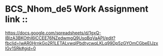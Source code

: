 # BCS_Nhom_de5 Work Assignment link ::
https://docs.google.com/spreadsheets/d/1gxQ-lBlzA3BKOthI6ICCEE76NZedwmgQ9UsqBqVaAPI/edit?fbclid=IwAR0HrnkGo2R1LETALvwqIPbdtycwqLKLq99Dp5zGYOmCGbeEIJzxlGv1SRk#gid=0
